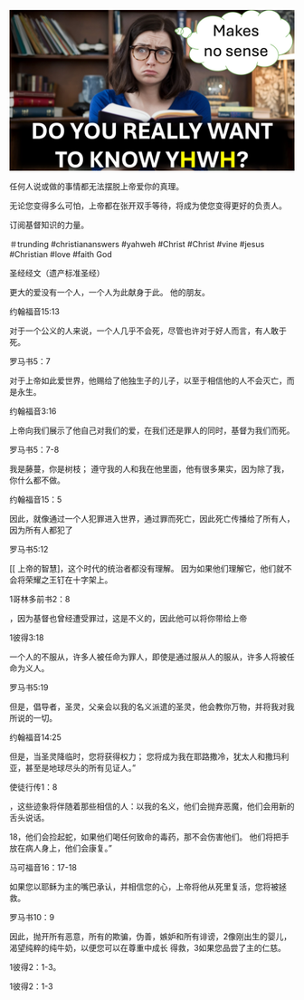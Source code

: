 ![Video cover image](../cover.jpg "cover photo")

任何人说或做的事情都无法摆脱上帝爱你的真理。

无论您变得多么可怕，上帝都在张开双手等待，将成为使您变得更好的负责人。

订阅基督知识的力量。

＃trunding #christiananswers #yahweh #Christ #Christ #vine #jesus #Christian #love #faith God


圣经经文（遗产标准圣经）

更大的爱没有一个人，一个人为此献身于此。 他的朋友。

约翰福音15:13

对于一个公义的人来说，一个人几乎不会死，尽管也许对于好人而言，有人敢于死。

罗马书5：7

对于上帝如此爱世界，他赐给了他独生子的儿子，以至于相信他的人不会灭亡，而是永生。

约翰福音3:16

上帝向我们展示了他自己对我们的爱，在我们还是罪人的同时，基督为我们而死。

罗马书5：7-8

我是藤蔓，你是树枝； 遵守我的人和我在他里面，他有很多果实，因为除了我，你什么都不做。

约翰福音15：5

因此，就像通过一个人犯罪进入世界，通过罪而死亡，因此死亡传播给了所有人，因为所有人都犯了

罗马书5:12

[[ 上帝的智慧]，这个时代的统治者都没有理解。 因为如果他们理解它，他们就不会将荣耀之王钉在十字架上。

1哥林多前书2：8

，因为基督也曾经遭受罪过，这是不义的，因此他可以将你带给上帝

1彼得3:18

一个人的不服从，许多人被任命为罪人，即使是通过服从人的服从，许多人将被任命为义人。

罗马书5:19

但是，倡导者，圣灵，父亲会以我的名义派遣的圣灵，他会教你万物，并将我对我所说的一切。

约翰福音14:25

但是，当圣灵降临时，您将获得权力； 您将成为我在耶路撒冷，犹太人和撒玛利亚，甚至是地球尽头的所有见证人。”

使徒行传1：8

，这些迹象将伴随着那些相信的人：以我的名义，他们会抛弃恶魔，他们会用新的舌头说话。

18，他们会捡起蛇，如果他们喝任何致命的毒药，那不会伤害他们。 他们将把手放在病人身上，他们会康复。”

马可福音16：17-18

如果您以耶稣为主的嘴巴承认，并相信您的心，上帝将他从死里复活，您将被拯救。

罗马书10：9

因此，抛开所有恶意，所有的欺骗，伪善，嫉妒和所有诽谤，2像刚出生的婴儿，渴望纯粹的纯牛奶，以便您可以在尊重中成长 得救，3如果您品尝了主的仁慈。

1彼得2：1-3。

1彼得2：1-3